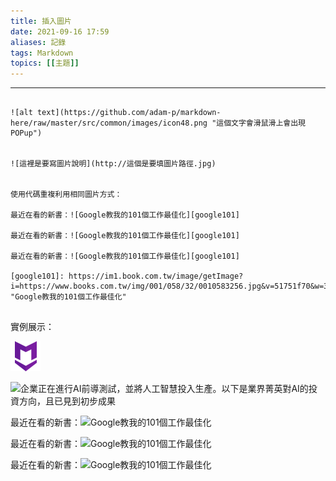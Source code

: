 ```yaml
---
title: 插入圖片
date: 2021-09-16 17:59
aliases: 記錄 
tags: Markdown
topics: [[主題]]
---
```


---


```

![alt text](https://github.com/adam-p/markdown-here/raw/master/src/common/images/icon48.png "這個文字會滑鼠滑上會出現POPup")


![這裡是要寫圖片說明](http://這個是要填圖片路徑.jpg)


使用代碼重複利用相同圖片方式：

最近在看的新書：![Google教我的101個工作最佳化][google101]

最近在看的新書：![Google教我的101個工作最佳化][google101]

最近在看的新書：![Google教我的101個工作最佳化][google101]

[google101]: https://im1.book.com.tw/image/getImage?i=https://www.books.com.tw/img/001/058/32/0010583256.jpg&v=51751f70&w=348&h=348 "Google教我的101個工作最佳化"


```


實例展示：


![alt text](https://github.com/adam-p/markdown-here/raw/master/src/common/images/icon48.png "這個文字會滑鼠滑上會出現POPup")


![企業正在進行AI前導測試，並將人工智慧投入生產。以下是業界菁英對AI的投資方向，且已見到初步成果](https://www.cio.com.tw/wp-content/uploads/1200-AdobeStock_178319041-750x394.jpg)



最近在看的新書：![Google教我的101個工作最佳化][google101]

最近在看的新書：![Google教我的101個工作最佳化][google101]

最近在看的新書：![Google教我的101個工作最佳化][google101]

[google101]: https://im1.book.com.tw/image/getImage?i=https://www.books.com.tw/img/001/058/32/0010583256.jpg&v=51751f70&w=348&h=348 "Google教我的101個工作最佳化"